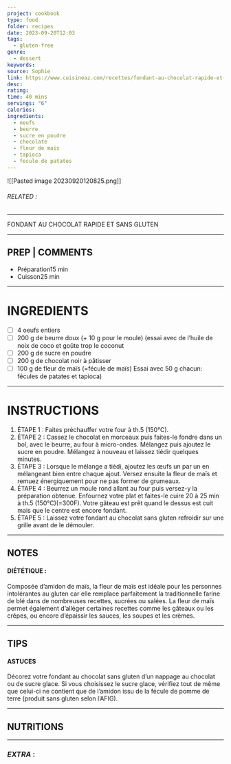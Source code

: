 ```yaml
---
project: cookbook
type: food
folder: recipes
date: 2023-09-20T12:03
tags:
  - gluten-free
genre:
  - dessert
keywords: 
source: Sophie
link: https://www.cuisineaz.com/recettes/fondant-au-chocolat-rapide-et-sans-gluten-76002.aspx#PAB76JWl4LzYlPkl.99
desc: 
rating: 
time: 40 mins
servings: "6"
calories: 
ingredients:
  - oeufs
  - beurre
  - sucre en poudre
  - chocolate
  - fleur de mais
  - tapioca
  - fecule de patates
---
```


![[Pasted image 20230920120825.png]]
###### *RELATED* : 
---
FONDANT AU CHOCOLAT RAPIDE ET SANS GLUTEN

---
## PREP | COMMENTS

- Préparation15 min
- Cuisson25 min

---
# INGREDIENTS

- [ ] 4 oeufs entiers
- [ ] 200 g de beurre doux (+ 10 g pour le moule) (essai avec de l’huile de noix de coco et goûte trop le coconut
- [ ] 200 g de sucre en poudre
- [ ] 200 g de chocolat noir à pâtisser
- [ ] 100 g de fleur de maïs (=fécule de maïs) Essai avec 50 g chacun: fécules de patates et tapioca)

---
# INSTRUCTIONS

1. ÉTAPE 1 : Faites préchauffer votre four à th.5 (150°C).
2. ÉTAPE 2 : Cassez le chocolat en morceaux puis faites-le fondre dans un bol, avec le beurre, au four à micro-ondes. Mélangez puis ajoutez le sucre en poudre. Mélangez à nouveau et laissez tiédir quelques minutes.
3. ÉTAPE 3 : Lorsque le mélange a tiédi, ajoutez les œufs un par un en mélangeant bien entre chaque ajout. Versez ensuite la fleur de maïs et remuez énergiquement pour ne pas former de grumeaux.
4. ÉTAPE 4 : Beurrez un moule rond allant au four puis versez-y la préparation obtenue. Enfournez votre plat et faites-le cuire 20 à 25 min à th.5 (150°C)(=300F). Votre gâteau est prêt quand le dessus est cuit mais que le centre est encore fondant.
5. ÉTAPE 5 : Laissez votre fondant au chocolat sans gluten refroidir sur une grille avant de le démouler.

---
## NOTES

#### DIÉTÉTIQUE :

Composée d’amidon de maïs, la fleur de maïs est idéale pour les personnes intolérantes au gluten car elle remplace parfaitement la traditionnelle farine de blé dans de nombreuses recettes, sucrées ou salées. La fleur de maïs permet également d’alléger certaines recettes comme les gâteaux ou les crêpes, ou encore d’épaissir les sauces, les soupes et les crèmes.

---
## TIPS

#### ASTUCES

Décorez votre fondant au chocolat sans gluten d’un nappage au chocolat ou de sucre glace. Si vous choisissez le sucre glace, vérifiez tout de même que celui-ci ne contient que de l’amidon issu de la fécule de pomme de terre (produit sans gluten selon l’AFIG).


---
## NUTRITIONS



---
### *EXTRA* :



